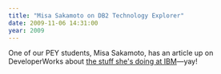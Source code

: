 ```yaml
---
title: "Misa Sakamoto on DB2 Technology Explorer"
date: 2009-11-06 14:31:00
year: 2009
---
```

One of our PEY students, Misa Sakamoto, has an article up on DeveloperWorks about <a href="http://www.ibm.com/developerworks/data/library/techarticle/dm-0911techexplorerdb2auth/index.html">the stuff she's doing at IBM</a>—yay!
